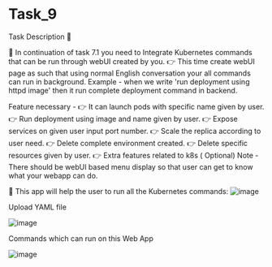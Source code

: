 # Task_9

Task Description 📄

📌 In continuation of task 7.1 you need to Integrate Kubernetes commands that can be run through webUI created by you. 
👉 This time create webUI page as such that using normal English conversation your all commands can run in background. 
Example - when we write 'run deployment using httpd image' then it run complete deployment command in backend. 

Feature necessary -
👉 It can launch pods with specific name given by user. 
👉 Run deployment using image and name given by user. 
👉 Expose services on given user input port number. 
👉 Scale the replica according to user need. 
👉 Delete complete environment created. 
👉 Delete specific resources given by user. 
👉 Extra features related to k8s ( Optional) 
Note - There should be webUI based menu display so that user can get to know what your webapp can do. 

📌 This app will help the user to run all the Kubernetes commands:
![image](https://user-images.githubusercontent.com/60494696/124223335-266ccb80-db21-11eb-852b-7dc765afb512.png)

Upload YAML file 

![image](https://user-images.githubusercontent.com/60494696/124223392-3f757c80-db21-11eb-9322-29685913de3c.png)

Commands which can run on this Web App

![image](https://user-images.githubusercontent.com/60494696/124223452-5fa53b80-db21-11eb-85ef-14c3b2c9472b.png)


